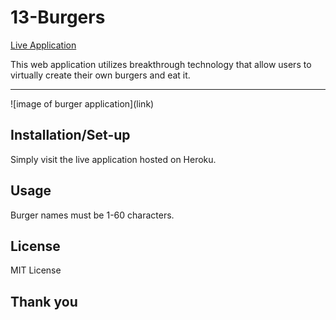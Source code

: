 # 13-Burgers

[Live Application](https://ancient-garden-23165.herokuapp.com/)

This web application utilizes breakthrough technology that allow users to virtually create their own burgers and eat it. 
<hr>
![image of burger application](link)

## Installation/Set-up
Simply visit the live application hosted on Heroku.

## Usage 
Burger names must be 1-60 characters.

## License
MIT License

## Thank you